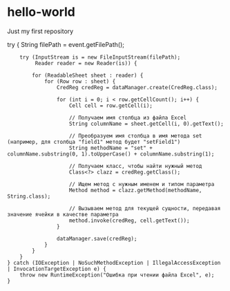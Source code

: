 # hello-world
Just my first repository

try {
        String filePath = event.getFilePath();
        
        try (InputStream is = new FileInputStream(filePath);
             Reader reader = new Reader(is)) {
                
            for (ReadableSheet sheet : reader) {
                for (Row row : sheet) {
                    CredReg credReg = dataManager.create(CredReg.class);
                    
                    for (int i = 0; i < row.getCellCount(); i++) {
                        Cell cell = row.getCell(i);
                        
                        // Получаем имя столбца из файла Excel
                        String columnName = sheet.getCell(i, 0).getText();
                        
                        // Преобразуем имя столбца в имя метода set (например, для столбца "field1" метод будет "setField1")
                        String methodName = "set" + columnName.substring(0, 1).toUpperCase() + columnName.substring(1);
                        
                        // Получаем класс, чтобы найти нужный метод
                        Class<?> clazz = credReg.getClass();
                        
                        // Ищем метод с нужным именем и типом параметра
                        Method method = clazz.getMethod(methodName, String.class);
                        
                        // Вызываем метод для текущей сущности, передавая значение ячейки в качестве параметра
                        method.invoke(credReg, cell.getText());
                    }
                    
                    dataManager.save(credReg);
                }
            }
        }
    } catch (IOException | NoSuchMethodException | IllegalAccessException | InvocationTargetException e) {
        throw new RuntimeException("Ошибка при чтении файла Excel", e);
    }
